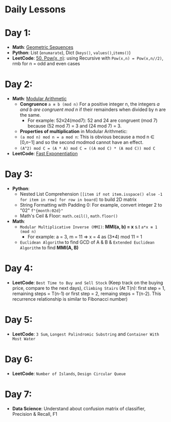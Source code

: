 # Daily Lessons

# Day 1: 
- **Math**: [Geometric Sequences](https://www.mathsisfun.com/algebra/sequences-sums-geometric.html)
- **Python**: List (`enumarate`), Dict (`keys()`, `values()`,`items()`)
- **LeetCode**: [50. Pow(x, n)](https://leetcode.com/problems/powx-n/): using Recursive with `Pow(x,n) = Pow(x,n//2)`, rmb for n = odd and even cases
# Day 2: 
- **Math**: [Modular Arithmetic](https://brilliant.org/wiki/modular-arithmetic/)
  - **Congruence** `a ≡ b (mod n)` For a positive integer n, the integers *a and b are congruent mod n* if their remainders when divided by n are the same.
    - For example: 52≡24(mod7): 52 and 24 are congruent (mod 7) because (52 mod 7) = 3 and (24 mod 7) = 3.
  - **Properties of multiplication** in Modular Arithmetic:
  - `(a mod n) mod n = a mod n`: This is obvious because a mod n ∈ [0,𝑛−1] and so the second modmod cannot have an effect.
  - `(A^2) mod C = (A * A) mod C = ((A mod C) * (A mod C)) mod C`
- **LeetCode**: [Fast Exponentiation](https://youtu.be/-3Lt-EwR_Hw)
# Day 3:
- **Python**: 
  - Nested List Comprehension `[[item if not item.isspace() else -1 for item in row] for row in board]` to build 2D matrix
  - String Formatting with Padding 0: For example, convert integer 2 to "02" `f"{month:02d}"`
  - Math's Ceil & Floor: `math.ceil()`, `math.floor()`
- **Math**: 
  - `Modular Multiplicative Inverse (MMI)`: **MMI(a, b) = x** s.t `a*x ≡ 1 (mod n)`
    - For example: a = 3, m = 11 => x = 4 as (3*4) mod 11 = 1
  - `Euclidean Algorithm` to find GCD of A & B & `Extended Euclidean Algorithm` to find **MMI(A, B)**
# Day 4:
- **LeetCode**: `Best Time to Buy and Sell Stock` (Keep track on the buying price, compare to the next days), `Climbing Stairs` (At T(n): first step = 1, remaining steps = T(n-1) or first step = 2, remaing steps = T(n-2). This recurrence relationship is similar to Fibonacci number)

# Day 5: 
- **LeetCode**: `3 Sum`, `Longest Palindromic Substring` and `Container With Most Water`
# Day 6: 
- **LeetCode**: `Number of Islands`, `Design Circular Queue`
# Day 7: 
- **Data Science**: Understand about confusion matrix of classifier, Precision & Recall, F1
